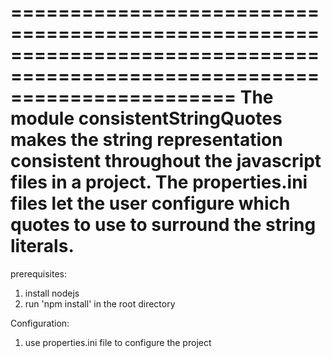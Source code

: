 ===========================================================================================================================
The module consistentStringQuotes makes the string representation consistent throughout the javascript files in a project. 
The properties.ini files let the user configure which quotes to use to surround the string literals.                       
===========================================================================================================================

prerequisites:
 1) install nodejs
 2) run 'npm install' in the root directory

Configuration:
 1) use properties.ini file to configure the project
